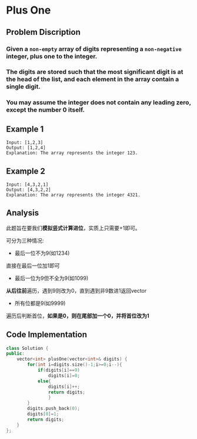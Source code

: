 # Plus One

## Problem Discription

### Given a `non-empty` array of digits representing a `non-negative` integer, plus one to the integer.

### The digits are stored such that the most significant digit is at the head of the list, and each element in the array contain a single digit.

### You may assume the integer does not contain any **leading zero**, except the number 0 itself.

## Example 1
```
Input: [1,2,3]
Output: [1,2,4]
Explanation: The array represents the integer 123.
```

## Example 2
```
Input: [4,3,2,1]
Output: [4,3,2,2]
Explanation: The array represents the integer 4321.
```

## Analysis

此题旨在要我们**模拟竖式计算进位**，实质上只需要+1即可。

可分为三种情况:

* 最后一位不为9(如1234)

直接在最后一位加1即可

* 最后一位为9但不全为9(如1099)

**从后往前**遍历，遇到9则改为0，直到遇到非9数进1返回vector

* 所有位都是9(如9999)

遍历后判断首位，**如果是0，则在尾部加一个0，并将首位改为1**

## Code Implementation
```cpp
class Solution {
public:
    vector<int> plusOne(vector<int>& digits) {
        for(int i=digits.size()-1;i>=0;i--){
            if(digits[i]==9)
                digits[i]=0;
            else{
                digits[i]++;
                return digits;
                }
        }
        digits.push_back(0);
        digits[0]=1;
        return digits;
    }
};
```
